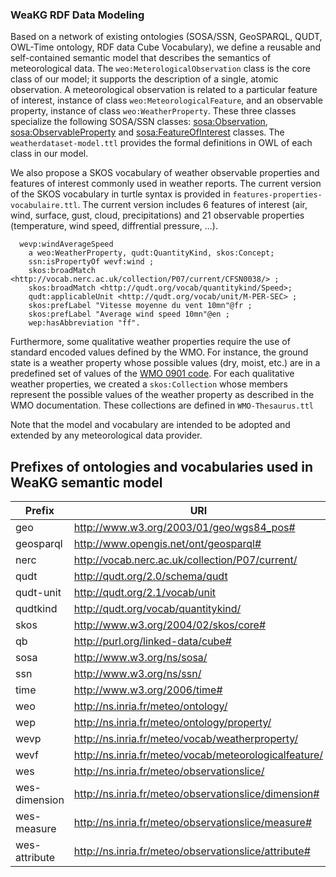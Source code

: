 
### WeaKG RDF Data Modeling 


Based on a network of existing ontologies (SOSA/SSN, GeoSPARQL, QUDT, OWL-Time ontology, RDF data Cube Vocabulary), we define a reusable and self-contained semantic model that describes the semantics of meteorological data. The ```weo:MeterologicalObservation``` class is the core class of our model; it supports the description of a single, atomic observation. A meteorological observation is related to a particular feature of interest, instance of class ```weo:MeteorologicalFeature```, and an observable property, instance of class ```weo:WeatherProperty```. These three classes specialize the following SOSA/SSN classes: [sosa:Observation](https://www.w3.org/TR/vocab-ssn/#SOSAObservation), [sosa:ObservableProperty](https://www.w3.org/TR/vocab-ssn/#SOSAObservableProperty) and [sosa:FeatureOfInterest](https://www.w3.org/TR/vocab-ssn/#SOSAFeatureOfInterest) classes. The `weatherdataset-model.ttl` provides the formal definitions in OWL of each class in our model. 

We also propose a SKOS vocabulary of weather observable properties and features of interest commonly used in weather reports. The current version of the SKOS vocabulary in turtle syntax is provided in ```features-properties-vocabulaire.ttl```. The current version includes 6 features of interest (air, wind, surface, gust, cloud, precipitations) and 21 observable properties (temperature, wind speed, diffrential pressure, ...). 

```turtle
  wevp:windAverageSpeed
    a weo:WeatherProperty, qudt:QuantityKind, skos:Concept;
    ssn:isPropertyOf wevf:wind ;
    skos:broadMatch <http://vocab.nerc.ac.uk/collection/P07/current/CFSN0038/> ;
    skos:broadMatch <http://qudt.org/vocab/quantitykind/Speed>;
    qudt:applicableUnit <http://qudt.org/vocab/unit/M-PER-SEC> ;
    skos:prefLabel "Vitesse moyenne du vent 10mn"@fr ;
    skos:prefLabel "Average wind speed 10mn"@en ;
    wep:hasAbbreviation "ff".
 ```
Furthermore, some qualitative weather properties require the use of standard encoded values defined by the WMO. For instance, the ground state is a weather property whose possible values (dry, moist, etc.) are in a predefined set of values of the [WMO 0901 code](https://epic.awi.de/id/eprint/29967/1/WMO2011i.pdf). For each qualitative weather properties, we created a ```skos:Collection``` whose members represent the possible values of the weather property as described in the WMO documentation. These collections are defined in ```WMO-Thesaurus.ttl ```

Note that the model and vocabulary are intended to be adopted and extended by any meteorological data provider. 


## Prefixes of ontologies and vocabularies used in WeaKG semantic model

| Prefix  | URI |
| ------------- | ------------- |
| geo  | http://www.w3.org/2003/01/geo/wgs84_pos#  |
| geosparql | http://www.opengis.net/ont/geosparql# |
| nerc | http://vocab.nerc.ac.uk/collection/P07/current/ |
| qudt | http://qudt.org/2.0/schema/qudt |
| qudt-unit | http://qudt.org/2.1/vocab/unit  |
| qudtkind | http://qudt.org/vocab/quantitykind/ |
| skos | http://www.w3.org/2004/02/skos/core#  |
| qb | http://purl.org/linked-data/cube# |
| sosa |http://www.w3.org/ns/sosa/  |
| ssn | http://www.w3.org/ns/ssn/ |
| time | http://www.w3.org/2006/time# |
| weo | http://ns.inria.fr/meteo/ontology/ |
| wep | http://ns.inria.fr/meteo/ontology/property/ |
| wevp | http://ns.inria.fr/meteo/vocab/weatherproperty/ |
| wevf | http://ns.inria.fr/meteo/vocab/meteorologicalfeature/ |
| wes | http://ns.inria.fr/meteo/observationslice/ |
| wes-dimension| <http://ns.inria.fr/meteo/observationslice/dimension#> |
| wes-measure| <http://ns.inria.fr/meteo/observationslice/measure#> |
| wes-attribute| <http://ns.inria.fr/meteo/observationslice/attribute#> |
